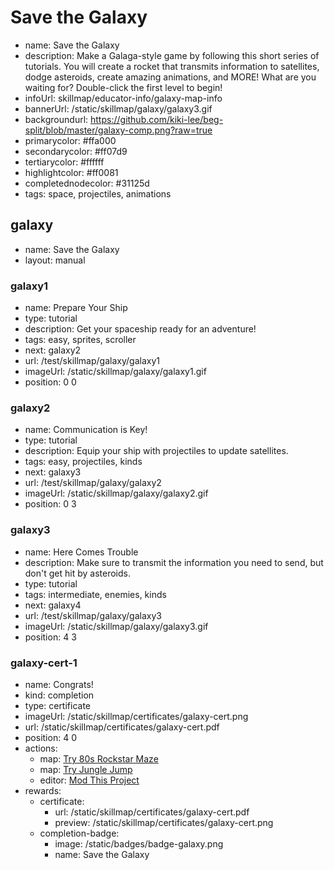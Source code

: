 # Save the Galaxy
* name: Save the Galaxy
* description: Make a Galaga-style game by following this short series of tutorials. You will create a rocket that transmits information to satellites, dodge asteroids, create amazing animations, and MORE!  What are you waiting for?  Double-click the first level to begin!
* infoUrl: skillmap/educator-info/galaxy-map-info
* bannerUrl: /static/skillmap/galaxy/galaxy3.gif
* backgroundurl: https://github.com/kiki-lee/beg-split/blob/master/galaxy-comp.png?raw=true
* primarycolor: #ffa000
* secondarycolor: #ff07d9
* tertiarycolor: #ffffff
* highlightcolor: #ff0081
* completednodecolor: #31125d
* tags: space, projectiles, animations



## galaxy
* name: Save the Galaxy
* layout: manual

### galaxy1
* name: Prepare Your Ship
* type: tutorial
* description: Get your spaceship ready for an adventure!
* tags: easy, sprites, scroller
* next: galaxy2
* url: /test/skillmap/galaxy/galaxy1
* imageUrl: /static/skillmap/galaxy/galaxy1.gif
* position: 0 0

### galaxy2
* name: Communication is Key!
* type: tutorial
* description: Equip your ship with projectiles to update satellites.
* tags: easy, projectiles, kinds
* next: galaxy3
* url: /test/skillmap/galaxy/galaxy2
* imageUrl: /static/skillmap/galaxy/galaxy2.gif
* position: 0 3

### galaxy3
* name: Here Comes Trouble
* description: Make sure to transmit the information you need to send, but don't get hit by asteroids.
* type: tutorial
* tags: intermediate, enemies, kinds
* next: galaxy4
* url: /test/skillmap/galaxy/galaxy3
* imageUrl: /static/skillmap/galaxy/galaxy3.gif
* position: 4 3


### galaxy-cert-1
* name: Congrats!
* kind: completion
* type: certificate
* imageUrl: /static/skillmap/certificates/galaxy-cert.png
* url: /static/skillmap/certificates/galaxy-cert.pdf
* position: 4 0
* actions:
    * map: [Try 80s Rockstar Maze](/skillmap/rockstar)
    * map: [Try Jungle Jump](/skillmap/jungle)
    * editor: [Mod This Project](/)
* rewards:
    * certificate:
        * url: /static/skillmap/certificates/galaxy-cert.pdf
        * preview:  /static/skillmap/certificates/galaxy-cert.png
    * completion-badge:
        * image: /static/badges/badge-galaxy.png
        * name: Save the Galaxy
